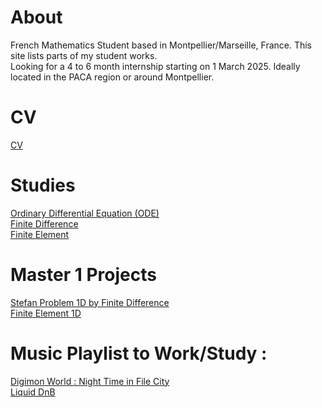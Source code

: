 # About  

French Mathematics Student based in Montpellier/Marseille, France.
This site lists parts of my student works.  
Looking for a 4 to 6 month internship starting on 1 March 2025. Ideally located in the PACA region or around Montpellier.  

# CV  
[CV](/CV/CV.pdf)  

# Studies 

[Ordinary Differential Equation (ODE)](/EDO)  
[Finite Difference](/Finite_Difference)  
[Finite Element](/Finite_Element)

# Master 1 Projects  

[Stefan Problem 1D by Finite Difference](/TER)  
[Finite Element 1D](/FEM)

# Music Playlist to Work/Study :  
[Digimon World : Night Time in File City](https://www.youtube.com/watch?v=A-mfe5JuEeI&t=577s)  
[Liquid DnB](https://www.youtube.com/watch?v=Ktc23EfaMHg)

